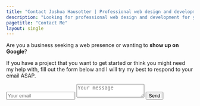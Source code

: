 ```yaml
---
title: "Contact Joshua Hausotter | Professional web design and development in Oregon"
description: "Looking for professional web design and development for your businesses? Contact Joshua Hausotter today."
pagetitle: "Contact Me"
layout: single
---
```


Are you a business seeking a web presence or wanting to **show up on Google**?

If you have a project that you want to get started or think you might need my help with, fill out the form below and I will try my best to respond to your email ASAP.

<form method="POST" action="https://formspree.io/jhausotter@gmail.com">
  <input type="email" name="email" placeholder="Your email">
  <textarea name="message" placeholder="Your message"></textarea>
  <button type="submit">Send</button>
</form>
